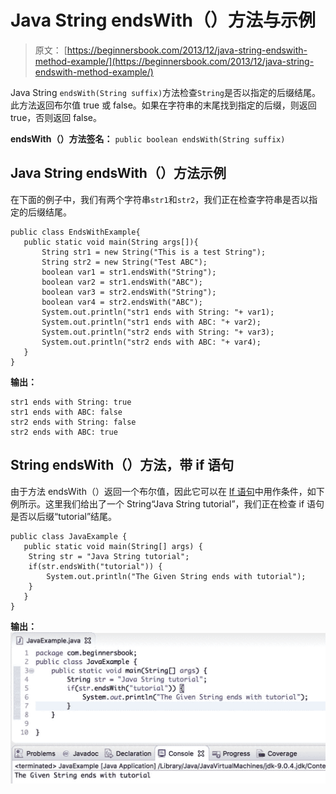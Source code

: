 # Java String endsWith（）方法与示例

> 原文： [https://beginnersbook.com/2013/12/java-string-endswith-method-example/](https://beginnersbook.com/2013/12/java-string-endswith-method-example/)

Java String `endsWith(String suffix)`方法检查`String`是否以指定的后缀结尾。此方法返回布尔值 true 或 false。如果在字符串的末尾找到指定的后缀，则返回 true，否则返回 false。

**endsWith（）方法签名：**
`public boolean endsWith(String suffix)`

## Java String endsWith（）方法示例

在下面的例子中，我们有两个字符串`str1`和`str2`，我们正在检查字符串是否以指定的后缀结尾。

```
public class EndsWithExample{
   public static void main(String args[]){
       String str1 = new String("This is a test String");
       String str2 = new String("Test ABC");
       boolean var1 = str1.endsWith("String");
       boolean var2 = str1.endsWith("ABC");
       boolean var3 = str2.endsWith("String");
       boolean var4 = str2.endsWith("ABC");
       System.out.println("str1 ends with String: "+ var1);
       System.out.println("str1 ends with ABC: "+ var2);
       System.out.println("str2 ends with String: "+ var3);
       System.out.println("str2 ends with ABC: "+ var4);
   }
}
```

**输出：**

```
str1 ends with String: true
str1 ends with ABC: false
str2 ends with String: false
str2 ends with ABC: true
```

## String endsWith（）方法，带 if 语句

由于方法 endsWith（）返回一个布尔值，因此它可以在 [If 语句](https://beginnersbook.com/2017/08/if-else-statement-in-java/)中用作条件，如下例所示。这里我们给出了一个 String“Java String tutorial”，我们正在检查 if 语句是否以后缀“tutorial”结尾。

```
public class JavaExample {  
   public static void main(String[] args) {  
	String str = "Java String tutorial";
	if(str.endsWith("tutorial")) {
		System.out.println("The Given String ends with tutorial");
	}
   }  
}
```

**输出：**
![Java String endsWith() method example](img/2b2226f8323788b3bf6bd03128132c48.jpg)